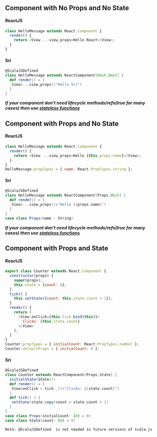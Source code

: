 

## Component with No Props and No State

#### ReactJS
```js
class HelloMessage extends React.Component {
  render() {
    return <View ...view_props>Hello React</View>;
  }
}
```
#### Sri 
```scala
@ScalaJSDefined
class HelloMessage extends ReactComponent[Unit,Unit] {
  def render() = {
   View(...view_props)("Hello Sri")
  }
}
```
***If your component don't need lifecycle methods/refs(true for many cases) then use [stateless functions](StatelessFunctionComponents.md)***

## Component with Props and No State

#### ReactJS

```js
class HelloMessage extends React.Component {
  render() {
    return <View ...view_props>Hello {this.props.name}</View>;
  }
}
HelloMessage.propTypes = { name: React.PropTypes.string };
```

#### Sri 
```scala
@ScalaJSDefined
class HelloMessage extends ReactComponent[Props,Unit] {
  def render() = {
   View(...view_props)(s"Hello ${props.name}")
  }
}
case class Props(name : String)
```
***If your component don't need lifecycle methods/refs(true for many cases) then use [stateless functions](StatelessFunctionComponents.md)***

## Component with Props and State

#### ReactJS
```js
export class Counter extends React.Component {
  constructor(props) {
    super(props);
    this.state = {count: 0};
  }
  tick() {
    this.setState({count: this.state.count + 1});
  }
  render() {
    return (
      <View onClick={this.tick.bind(this)}>
        Clicks: {this.state.count}
      </View>
    );
  }
}
Counter.propTypes = { initialCount: React.PropTypes.number };
Counter.defaultProps = { initialCount: 0 };
```

#### Sri 
```scala
@ScalaJSDefined
class Counter extends ReactComponent[Props,State] {
  initialState(State())
  def render() = {
   View(onClick = tick _)(s"Clicks: ${state.count}")
  }
  def tick() = {
   setState(state.copy(count = state.count + 1)
  }
}
case class Props(initialCount: Int = 0)
case class State(count: Int = 0)
```


`Note: @ScalaJSDefined  is not needed in future versions of scala.js`

